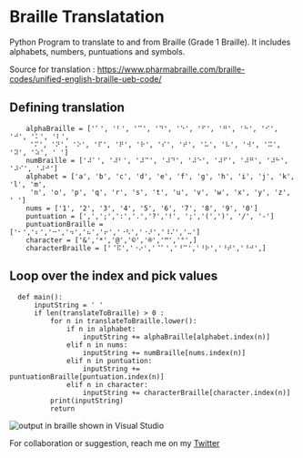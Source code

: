 # Braille Translatation

Python Program to translate to and from Braille (Grade 1 Braille). It includes alphabets, numbers, puntuations and symbols. 

Source for translation : https://www.pharmabraille.com/braille-codes/unified-english-braille-ueb-code/ 

## Defining translation 
        
        
        alphaBraille = ['⠁', '⠃', '⠉', '⠙', '⠑', '⠋', '⠛', '⠓', '⠊', '⠚', '⠅', '⠇',
         '⠍', '⠝', '⠕', '⠏', '⠟', '⠗', '⠎', '⠞', '⠥', '⠧', '⠺', '⠭', '⠽', '⠵', ' ']
        numBraille = ['⠼⠁', '⠼⠃', '⠼⠉', '⠼⠙', '⠼⠑', '⠼⠋', '⠼⠛', '⠼⠓', '⠼⠊', '⠼⠚']
        alphabet = ['a', 'b', 'c', 'd', 'e', 'f', 'g', 'h', 'i', 'j', 'k', 'l', 'm',
         'n', 'o', 'p', 'q', 'r', 's', 't', 'u', 'v', 'w', 'x', 'y', 'z', ' ']
        nums = ['1', '2', '3', '4', '5', '6', '7', '8', '9', '0']
        puntuation = [',',';',':','.','?','!', ';','(',')', '/', '-']
        puntuationBraille = ['⠂','⠆','⠒','⠲','⠦','⠖','⠐⠣','⠐⠜','⠸⠌','⠤']
        character = ['&','*','@','©','®','™','°',]
        characterBraille = ['⠈⠯','⠐⠔','⠈⠁','⠘⠉','⠘⠗','⠘⠞','⠘⠚',]

## Loop over the index and pick values 


      def main():
          inputString = ' '
          if len(translateToBraille) > 0 : 
              for n in translateToBraille.lower():
                  if n in alphabet:
                      inputString += alphaBraille[alphabet.index(n)]
                  elif n in nums:
                      inputString += numBraille[nums.index(n)]
                  elif n in puntuation:
                      inputString += puntuationBraille[puntuation.index(n)]
                  elif n in character:
                      inputString += characterBraille[character.index(n)]
              print(inputString)
              return


![output in braille shown in Visual Studio](https://dev-to-uploads.s3.amazonaws.com/uploads/articles/feb32ggm6keogym91wn1.jpg)


For collaboration or suggestion, reach me on my  [Twitter](www.twitter.com/royswapan)
